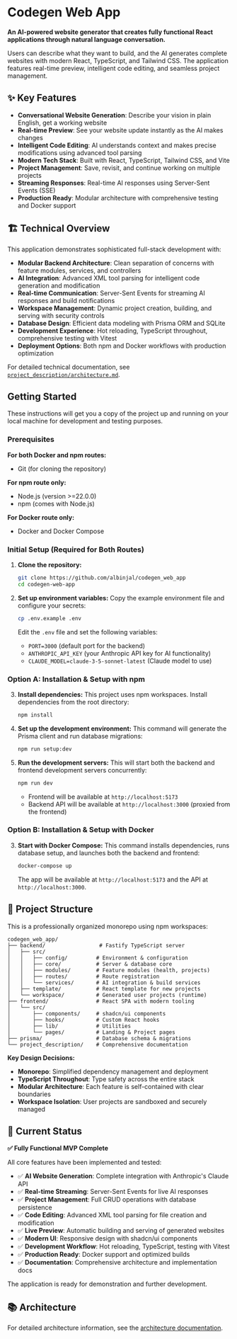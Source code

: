 # Codegen Web App

**An AI-powered website generator that creates fully functional React applications through natural language conversation.**

Users can describe what they want to build, and the AI generates complete websites with modern React, TypeScript, and Tailwind CSS. The application features real-time preview, intelligent code editing, and seamless project management.

## ✨ Key Features

- **Conversational Website Generation**: Describe your vision in plain English, get a working website
- **Real-time Preview**: See your website update instantly as the AI makes changes
- **Intelligent Code Editing**: AI understands context and makes precise modifications using advanced tool parsing
- **Modern Tech Stack**: Built with React, TypeScript, Tailwind CSS, and Vite
- **Project Management**: Save, revisit, and continue working on multiple projects
- **Streaming Responses**: Real-time AI responses using Server-Sent Events (SSE)
- **Production Ready**: Modular architecture with comprehensive testing and Docker support

## 🏗️ Technical Overview

This application demonstrates sophisticated full-stack development with:

- **Modular Backend Architecture**: Clean separation of concerns with feature modules, services, and controllers
- **AI Integration**: Advanced XML tool parsing for intelligent code generation and modification
- **Real-time Communication**: Server-Sent Events for streaming AI responses and build notifications
- **Workspace Management**: Dynamic project creation, building, and serving with security controls
- **Database Design**: Efficient data modeling with Prisma ORM and SQLite
- **Development Experience**: Hot reloading, TypeScript throughout, comprehensive testing with Vitest
- **Deployment Options**: Both npm and Docker workflows with production optimization

For detailed technical documentation, see [`project_description/architecture.md`](./project_description/architecture.md).

## Getting Started

These instructions will get you a copy of the project up and running on your local machine for development and testing purposes.

### Prerequisites

**For both Docker and npm routes:**
- Git (for cloning the repository)

**For npm route only:**
- Node.js (version >=22.0.0)
- npm (comes with Node.js)

**For Docker route only:**
- Docker and Docker Compose

### Initial Setup (Required for Both Routes)

1.  **Clone the repository:**

    ```bash
    git clone https://github.com/albinjal/codegen_web_app
    cd codegen-web-app
    ```

2.  **Set up environment variables:**
    Copy the example environment file and configure your secrets:

    ```bash
    cp .env.example .env
    ```

    Edit the `.env` file and set the following variables:
    - `PORT=3000` (default port for the backend)
    - `ANTHROPIC_API_KEY` (your Anthropic API key for AI functionality)
    - `CLAUDE_MODEL=claude-3-5-sonnet-latest` (Claude model to use)

### Option A: Installation & Setup with npm

3.  **Install dependencies:**
    This project uses npm workspaces. Install dependencies from the root directory:

    ```bash
    npm install
    ```

4.  **Set up the development environment:**
    This command will generate the Prisma client and run database migrations:

    ```bash
    npm run setup:dev
    ```

5.  **Run the development servers:**
    This will start both the backend and frontend development servers concurrently:
    ```bash
    npm run dev
    ```
    - Frontend will be available at `http://localhost:5173`
    - Backend API will be available at `http://localhost:3000` (proxied from the frontend)

### Option B: Installation & Setup with Docker

3.  **Start with Docker Compose:**
    This command installs dependencies, runs database setup, and launches both the backend and frontend:

    ```bash
    docker-compose up
    ```

    The app will be available at `http://localhost:5173` and the API at `http://localhost:3000`.


## 📁 Project Structure

This is a professionally organized monorepo using npm workspaces:

```
codegen_web_app/
├── backend/                 # Fastify TypeScript server
│   ├── src/
│   │   ├── config/         # Environment & configuration
│   │   ├── core/           # Server & database core
│   │   ├── modules/        # Feature modules (health, projects)
│   │   ├── routes/         # Route registration
│   │   └── services/       # AI integration & build services
│   ├── template/           # React template for new projects
│   └── workspace/          # Generated user projects (runtime)
├── frontend/               # React SPA with modern tooling
│   └── src/
│       ├── components/     # shadcn/ui components
│       ├── hooks/          # Custom React hooks
│       ├── lib/            # Utilities
│       └── pages/          # Landing & Project pages
├── prisma/                 # Database schema & migrations
└── project_description/    # Comprehensive documentation
```

**Key Design Decisions:**
- **Monorepo**: Simplified dependency management and deployment
- **TypeScript Throughout**: Type safety across the entire stack
- **Modular Architecture**: Each feature is self-contained with clear boundaries
- **Workspace Isolation**: User projects are sandboxed and securely managed

## 🚀 Current Status

**✅ Fully Functional MVP Complete**

All core features have been implemented and tested:

- ✅ **AI Website Generation**: Complete integration with Anthropic's Claude API
- ✅ **Real-time Streaming**: Server-Sent Events for live AI responses
- ✅ **Project Management**: Full CRUD operations with database persistence
- ✅ **Code Editing**: Advanced XML tool parsing for file creation and modification
- ✅ **Live Preview**: Automatic building and serving of generated websites
- ✅ **Modern UI**: Responsive design with shadcn/ui components
- ✅ **Development Workflow**: Hot reloading, TypeScript, testing with Vitest
- ✅ **Production Ready**: Docker support and optimized builds
- ✅ **Documentation**: Comprehensive architecture and implementation docs

The application is ready for demonstration and further development.

## 📚 Architecture

For detailed architecture information, see the [architecture documentation](./project_description/architecture.md).
